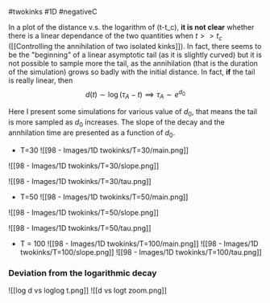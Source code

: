 #twokinks #1D #negativeC 

In a plot of the distance v.s. the logarithm of (t-t_c), **it is not clear** whether there is a linear dependance of the two quantities when $t>>t_c$ ([[Controlling the annihilation of two isolated kinks]]). In fact, there seems to be the "beginning" of a linear asymptotic tail (as it is slightly curved) but it is not possible to sample more the tail, as the annihilation (that is the duration of the simulation) grows so badly with the initial distance. In fact, **if** the tail is really linear, then
$$d(t)\sim \log(\tau_A-t)\implies \tau_A\sim e^{d_0}$$

Here I present some simulations for various value of $d_0$, that means the tail is more sampled as $d_0$ increases. The slope of the decay and the annhilation time are presented as a function of $d_0$.

- T=30
![[98 - Images/1D twokinks/T=30/main.png]]

![[98 - Images/1D twokinks/T=30/slope.png]]

![[98 - Images/1D twokinks/T=30/tau.png]]
- T=50
![[98 - Images/1D twokinks/T=50/main.png]]

![[98 - Images/1D twokinks/T=50/slope.png]]

![[98 - Images/1D twokinks/T=50/tau.png]]
- T = 100
![[98 - Images/1D twokinks/T=100/main.png]]
![[98 - Images/1D twokinks/T=100/slope.png]]
![[98 - Images/1D twokinks/T=100/tau.png]]
### Deviation from the logarithmic decay
![[log d vs loglog t.png]]
![[d vs logt zoom.png]]